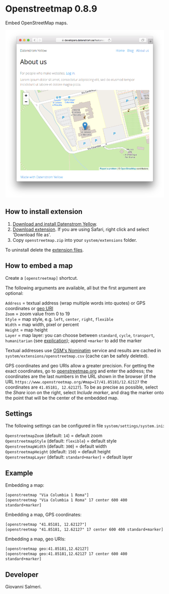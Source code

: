 Openstreetmap 0.8.9
===================
Embed OpenStreetMap maps.

<p align="center"><img src="openstreetmap-screenshot.png?raw=true" alt="Screenshot"></p>

## How to install extension

1. [Download and install Datenstrom Yellow](https://github.com/datenstrom/yellow/).
2. [Download extension](../../archive/master.zip). If you are using Safari, right click and select 'Download file as'.
3. Copy `openstreetmap.zip` into your `system/extensions` folder.

To uninstall delete the [extension files](extension.ini).

## How to embed a map

Create a `[openstreetmap]` shortcut.

The following arguments are available, all but the first argument are optional:

`Address` = textual address (wrap multiple words into quotes) or GPS coordinates or [geo URI](https://en.wikipedia.org/wiki/Geo_URI_scheme)  
`Zoom` = zoom value from 0 to 19  
`Style` = map style, e.g. `left`, `center`, `right`, `flexible`  
`Width` = map width, pixel or percent  
`Height` = map height  
`Layer` = map layer: you can choose between `standard`, `cycle`, `transport`, `humanitarian` (see [explication](https://wiki.openstreetmap.org/wiki/Browsing#Layers)); append `+marker` to add the marker  

Textual addresses use [OSM's Nominatim](https://wiki.openstreetmap.org/wiki/Nominatim) service and results are cached in `system/extensions/openstreetmap.csv` (cache can be safely deleted).

GPS coordinates and geo URIs allow a greater precision. For getting the exact coordinates, go to [openstreetmap.org](https://www.openstreetmap.org/) and enter the address; the coordinates are the last numbers in the URL shown in the browser (if the URL `https://www.openstreetmap.org/#map=17/41.85181/12.62127` the coordinates are `41.85181, 12.62127`). To be as precise as possible, select the *Share* icon on the right, select *Include marker*, and drag the marker onto the point that will be the center of the embedded map.

## Settings

The following settings can be configured in file `system/settings/system.ini`:

`OpenstreetmapZoom` (default:  `14`) = default zoom  
`OpenstreetmapStyle` (default:  `flexible`) = default style  
`OpenstreetmapWidth` (default:  `300`) = default width  
`OpenstreetmapHeight` (default:  `150`) = default height  
`OpenstreetmapLayer` (default:  `standard+marker`) = default layer  

## Example

Embedding a map:

    [openstreetmap "Via Columbia 1 Roma"]
    [openstreetmap "Via Columbia 1 Roma" 17 center 600 400 standard+marker]

Embedding a map, GPS coordinates:

    [openstreetmap "41.85181, 12.62127"]
    [openstreetmap "41.85181, 12.62127" 17 center 600 400 standard+marker]

Embedding a map, geo URIs:

    [openstreetmap geo:41.85181,12.62127]
    [openstreetmap geo:41.85181,12.62127 17 center 600 400 standard+marker]

## Developer

Giovanni Salmeri.
